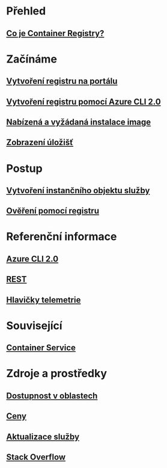 # Přehled

## [Co je Container Registry?](container-registry-intro.md)

# Začínáme
## [Vytvoření registru na portálu](container-registry-get-started-portal.md)
## [Vytvoření registru pomocí Azure CLI 2.0](container-registry-get-started-azure-cli.md)
## [Nabízená a vyžádaná instalace image](container-registry-get-started-docker-cli.md)
## [Zobrazení úložišť](container-registry-repositories.md)

# Postup

## [Vytvoření instančního objektu služby](../azure-resource-manager/resource-group-create-service-principal-portal.md?toc=%2fazure%2fcontainer-registry%2ftoc.json)
## [Ověření pomocí registru](container-registry-authentication.md)

# Referenční informace

## [Azure CLI 2.0](/cli/azure/acr)
## [REST](/rest/api/containerregistry)
## [Hlavičky telemetrie](container-registry-headers.md)

# Související

## [Container Service](/azure/container-service/)

# Zdroje a prostředky
## [Dostupnost v oblastech](https://azure.microsoft.com/regions/services/)
## [Ceny](https://azure.microsoft.com/pricing/details/container-registry/)
## [Aktualizace služby](https://azure.microsoft.com/en-us/updates/?product=container-registry&updatetype=&platform=)
## [Stack Overflow](http://stackoverflow.com/questions/tagged/azure-container-registry)
